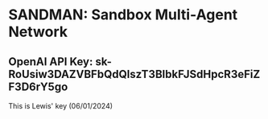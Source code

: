 # SANDMAN: Sandbox Multi-Agent Network

## OpenAI API Key: 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

This is Lewis' key (06/01/2024)
